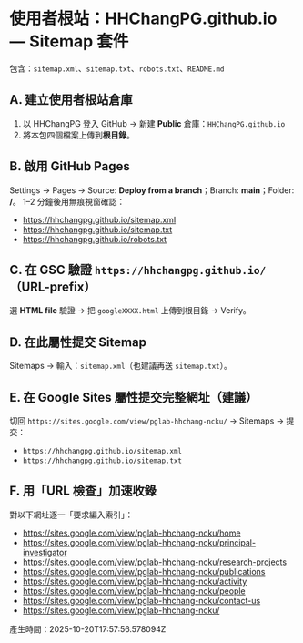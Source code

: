 # 使用者根站：HHChangPG.github.io — Sitemap 套件

包含：`sitemap.xml`、`sitemap.txt`、`robots.txt`、`README.md`

## A. 建立使用者根站倉庫
1. 以 HHChangPG 登入 GitHub → 新建 **Public** 倉庫：`HHChangPG.github.io`
2. 將本包四個檔案上傳到**根目錄**。

## B. 啟用 GitHub Pages
Settings → Pages → Source: **Deploy from a branch**；Branch: **main**；Folder: **/**。
1–2 分鐘後用無痕視窗確認：
- https://hhchangpg.github.io/sitemap.xml
- https://hhchangpg.github.io/sitemap.txt
- https://hhchangpg.github.io/robots.txt

## C. 在 GSC 驗證 `https://hhchangpg.github.io/`（URL-prefix）
選 **HTML file** 驗證 → 把 `googleXXXX.html` 上傳到根目錄 → Verify。

## D. 在此屬性提交 Sitemap
Sitemaps → 輸入：`sitemap.xml`（也建議再送 `sitemap.txt`）。

## E. 在 Google Sites 屬性提交完整網址（建議）
切回 `https://sites.google.com/view/pglab-hhchang-ncku/` → Sitemaps → 提交：
- `https://hhchangpg.github.io/sitemap.xml`
- `https://hhchangpg.github.io/sitemap.txt`

## F. 用「URL 檢查」加速收錄
對以下網址逐一「要求編入索引」：
- https://sites.google.com/view/pglab-hhchang-ncku/home
- https://sites.google.com/view/pglab-hhchang-ncku/principal-investigator
- https://sites.google.com/view/pglab-hhchang-ncku/research-projects
- https://sites.google.com/view/pglab-hhchang-ncku/publications
- https://sites.google.com/view/pglab-hhchang-ncku/activity
- https://sites.google.com/view/pglab-hhchang-ncku/people
- https://sites.google.com/view/pglab-hhchang-ncku/contact-us
- https://sites.google.com/view/pglab-hhchang-ncku/

產生時間：2025-10-20T17:57:56.578094Z
